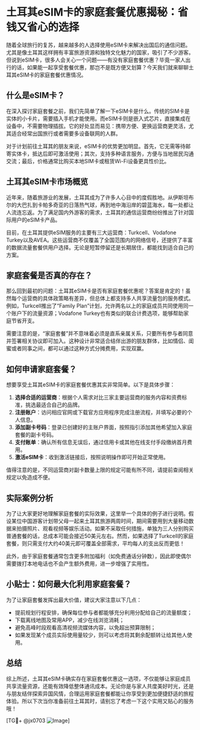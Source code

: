 # 土耳其eSIM卡的家庭套餐优惠揭秘：省钱又省心的选择

随着全球旅行的复苏，越来越多的人选择使用eSIM卡来解决出国后的通信问题。尤其是像土耳其这样拥有丰富旅游资源和独特文化魅力的国家，吸引了不少游客。但说到eSIM卡，很多人会关心一个问题——有没有家庭套餐优惠？毕竟一家人出行的话，如果能一起享受套餐优惠，那岂不是既方便又划算？今天我们就来聊聊土耳其eSIM卡的家庭套餐优惠情况。

## 什么是eSIM卡？

在深入探讨家庭套餐之前，我们先简单了解一下eSIM卡是什么。传统的SIM卡是实体的小卡片，需要插入手机才能使用。而eSIM卡则是嵌入式芯片，直接集成在设备中，不需要物理插拔。它的好处显而易见：携带方便、更换运营商更灵活，尤其适合经常出国旅行或者需要多设备联网的人群。

对于计划前往土耳其的朋友来说，eSIM卡的优势更加明显。首先，它无需等待邮寄实体卡，抵达后即可激活使用；其次，支持多种语言服务，方便与当地居民沟通交流；最后，价格通常比购买本地SIM卡或租赁Wi-Fi设备更具性价比。

## 土耳其eSIM卡市场概览

近年来，随着旅游业的发展，土耳其成为了许多人心目中的度假胜地。从伊斯坦布尔的大巴扎到卡帕多奇亚的日落热气球，再到地中海沿岸的碧蓝海水，每一处都让人流连忘返。为了满足国内外游客的需求，土耳其的通信运营商纷纷推出了针对国际用户的eSIM卡产品。

目前，在土耳其提供eSIM服务的主要有三大运营商：Turkcell、Vodafone Turkey以及AVEA。这些运营商不仅覆盖了全国范围内的网络信号，还提供了丰富的数据流量套餐供用户选择。无论是短暂停留还是长期居住，都能找到适合自己的方案。

## 家庭套餐是否真的存在？

那么回到最初的问题：土耳其eSIM卡是否有家庭套餐优惠呢？答案是肯定的！虽然每个运营商的具体政策略有差异，但总体上都支持多人共享流量包的服务模式。例如，Turkcell推出了“Family Plan”计划，允许两名以上的家庭成员共同使用同一个账户下的流量资源；Vodafone Turkey也有类似的联合计费选项，能够帮助家庭节省开支。

需要注意的是，“家庭套餐”并不意味着必须是直系亲属关系，只要所有参与者同意并签署相关协议即可加入。这种设计非常适合结伴出游的朋友群体，比如情侣、闺蜜或者同事之间，都可以通过这种方式分摊费用，实现双赢。

## 如何申请家庭套餐？

想要享受土耳其eSIM卡的家庭套餐优惠其实非常简单。以下是具体步骤：

1. **选择合适的运营商**：根据个人需求对比三家主要运营商的服务内容和资费标准，挑选最适合自己的品牌。
2. **注册账户**：访问相应官网或下载官方应用程序完成注册流程，并填写必要的个人信息。
3. **添加副卡号码**：登录已创建好的主账户界面，按照指引添加其他希望加入家庭套餐的副卡号码。
4. **支付账单**：确认所有信息无误后，通过信用卡或其他在线支付手段缴纳首月费用。
5. **激活eSIM卡**：收到激活链接后，按照说明操作即可开始正常使用。

值得注意的是，不同运营商对副卡数量上限的规定可能有所不同，请提前查阅相关规定以免造成不便。

## 实际案例分析

为了让大家更好地理解家庭套餐的实际效果，这里举一个具体的例子进行说明。假设某位中国游客计划带父母一起来土耳其旅游两周时间，期间需要用到大量移动数据来拍摄照片、观看视频等娱乐活动。如果不采取任何措施，单独为三人分别购买普通套餐的话，总成本可能会接近50美元左右。然而，如果选择了Turkcell的家庭套餐，则只需支付大约40美元即可覆盖全部需求，平均每人的支出反而更低！

此外，由于家庭套餐通常包含更多附加福利（如免费通话分钟数），因此即使偶尔需要拨打本地电话也不会产生额外费用，进一步增强了实用性。

## 小贴士：如何最大化利用家庭套餐？

为了让家庭套餐发挥出最大价值，建议大家注意以下几点：
- 提前规划行程安排，确保每位参与者都能够充分利用分配给自己的流量额度；
- 下载离线地图及常用APP，减少在线浏览消耗；
- 避免高峰时段观看高清视频流媒体内容，以免超出预算限制；
- 如果发现某个成员实际使用量较少，则可以考虑将其剩余配额转让给其他人使用。

## 总结

综上所述，土耳其eSIM卡确实存在家庭套餐优惠这一选项，不仅能够让家庭成员共享流量资源，还能有效降低整体通讯成本。无论你是与家人共度美好时光，还是与朋友结伴探索异国风情，合理运用家庭套餐都能让你享受到更加便捷舒适的旅程体验。所以下次当你准备前往土耳其时，请别忘了考虑一下这个实用又贴心的服务哦！

[TG💪+ @jx0703 ![Image](https://github.com/user-attachments/assets/dbca1d08-cadb-493c-b0ec-ad6f7a83f270)]